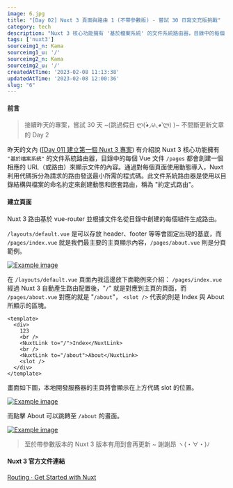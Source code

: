 ```yaml
---
image: 6.jpg
title: "[Day 02] Nuxt 3 頁面與路由 1 (不帶參數版) - 嘗試 30 日寫文充版挑戰"
category: tech
description: "Nuxt 3 核心功能擁有 '基於檔案系統' 的文件系統路由器，目錄中的每個 Vue 文件 /pages 都會創建一個相應的 URL（或路由）來顯示文件的內容。通過對每個頁面使用動態導入，Nuxt 利用代碼拆分為請求的路由發送最小所需的程式碼。此文件系統路由器是使用以目錄結構與檔案的命名約定來創建動態和嵌套路由，稱為 '約定式路由'。"
tags: ['nuxt3']
sourceimg1_n: Kama
sourceimg1_u: '/'
sourceimg2_n: Kama
sourceimg2_u: '/'
createdAtTime: '2023-02-08 11:13:38'
updatedAtTime: '2023-02-08 12:00:36'
slug: "6"
---
```


#### 前言

> 接續昨天的專案，嘗試 30 天 ~(跳過假日 ლ(́◕◞౪◟◕‵ლ) )~ 不間斷更新文章的 Day 2

昨天的文內 ([[Day 01] 建立第一個 Nuxt 3 專案](5#nitro-engine-特色功能)) 有介紹說 Nuxt 3 核心功能擁有 `"基於檔案系統"` 的文件系統路由器，目錄中的每個 Vue 文件 `/pages` 都會創建一個相應的 URL（或路由）來顯示文件的內容。通過對每個頁面使用動態導入，Nuxt 利用代碼拆分為請求的路由發送最小所需的程式碼。此文件系統路由器是使用以目錄結構與檔案的命名約定來創建動態和嵌套路由，稱為 "約定式路由"。

#### 建立頁面
Nuxt 3 路由基於 vue-router 並根據文件名從目錄中創建的每個組件生成路由。

`/layouts/default.vue` 是可以存放 header、footer 等等會固定出現的基底，而 `/pages/index.vue` 就是我們最主要的主頁顯示內容，`/pages/about.vue` 則是分頁範例。

<a href="/blog/6-1.jpg" target="_blank">

![Example image](/blog/6-1.jpg)

</a>

在 `/layouts/default.vue` 頁面內我這邊放下面範例來介紹：
`/pages/index.vue` 經過 Nuxt 3 自動產生路由配置後，"`/`" 就是對應到主頁的頁面，而 `/pages/about.vue` 對應的就是 "`/about`"， `<slot />` 代表的則是 Index 與 About 所顯示的區塊。
```
<template>
  <div>
    123
    <br />
    <NuxtLink to="/">Index</NuxtLink>
    <br />
    <NuxtLink to="/about">About</NuxtLink>
    <slot />
  </div>
</template>
```

畫面如下圖，本地開發服務器的主頁將會顯示在上方代碼 slot 的位置。


<a href="/blog/6-2.jpg" target="_blank">

![Example image](/blog/6-2.jpg)

</a>

而點擊 About 可以跳轉至 `/about` 的畫面。

<a href="/blog/6-3.jpg" target="_blank">

![Example image](/blog/6-3.jpg)

</a>

> 至於帶參數版本的 Nuxt 3 版本有用到會再更新 ~ 謝謝昂 ヽ(・∀・)ﾉ

#### Nuxt 3 官方文件連結

[Routing · Get Started with Nuxt](https://nuxt.com/docs/getting-started/routing)